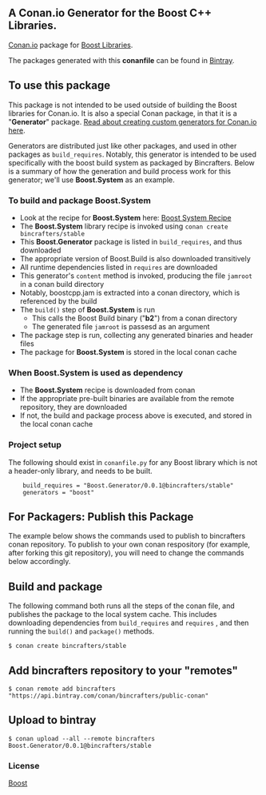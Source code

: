 ## A Conan.io Generator for the Boost C++ Libraries.

[Conan.io](https://conan.io) package for [Boost Libraries](http://www.boost.org/doc/libs/1_64_0/libs/libraries.htm).

The packages generated with this **conanfile** can be found in [Bintray](https://bintray.com/bincrafters/public-conan/Boost.Generator%3Abincrafters).

## To use this package

This package is not intended to be used outside of building the Boost libraries for Conan.io. It is also a special Conan package, in that it is a "**Generator**" package.  [Read about creating custom generators for Conan.io here](conanio.readthedocs.io/en/latest/howtos/dyn_generators.html).  

Generators are distributed just like other packages, and used in other packages as `build_requires`.  Notably, this generator is intended to be used specifically with the boost build system as packaged by Bincrafters.  Below is a summary of how the generation and build process work for this generator; we'll use **Boost.System** as an example. 

### To build and package Boost.System
* Look at the recipe for **Boost.System** here: [Boost System Recipe](https://github.com/bincrafters/conan-boost-system)
* The **Boost.System** library recipe is invoked using `conan create bincrafters/stable`
* This **Boost.Generator** package is listed in `build_requires`, and thus downloaded
* The appropriate version of Boost.Build is also downloaded transitively
* All runtime dependencies listed in `requires` are downloaded
* This generator's `content` method is invoked, producing the file `jamroot` in a conan build directory
* Notably, boostcpp.jam is extracted into a conan directory, which is referenced by the build
* The `build()` step of **Boost.System** is run
  * This calls the Boost Build binary ("**b2**") from a conan directory
  * The generated file `jamroot` is passesd as an argument
* The package step is run, collecting any generated binaries and header files
* The package for **Boost.System** is stored in the local conan cache

### When **Boost.System** is used as dependency
* The **Boost.System** recipe is downloaded from conan
* If the appropriate pre-built binaries are available from the remote repository, they are downloaded
* If not, the build and package process above is executed, and stored in the local conan cache


### Project setup

The following should exist in `conanfile.py` for any Boost library which is not a header-only library, and needs to be built. 

```
	build_requires = "Boost.Generator/0.0.1@bincrafters/stable"
    generators = "boost"
```
	
## For Packagers: Publish this Package

The example below shows the commands used to publish to bincrafters conan repository. To publish to your own conan respository (for example, after forking this git repository), you will need to change the commands below accordingly. 

## Build  and package 

The following command both runs all the steps of the conan file, and publishes the package to the local system cache.  This includes downloading dependencies from `build_requires` and `requires` , and then running the `build()` and `package()` methods. 

    $ conan create bincrafters/stable
	
## Add bincrafters repository to your "remotes"

	$ conan remote add bincrafters "https://api.bintray.com/conan/bincrafters/public-conan"

## Upload to bintray 

    $ conan upload --all --remote bincrafters Boost.Generator/0.0.1@bincrafters/stable

### License
[Boost](LICENSE)
